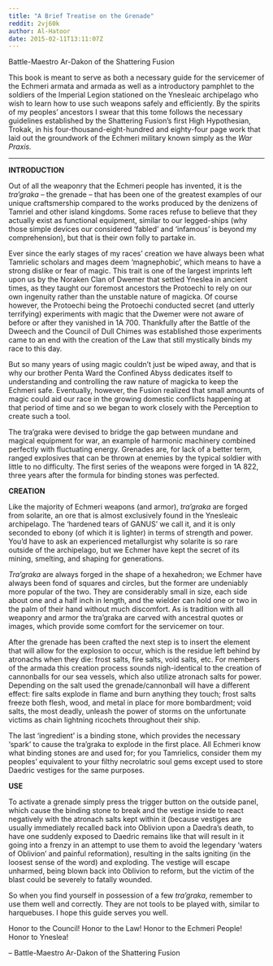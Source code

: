 ```yaml
---
title: "A Brief Treatise on the Grenade"
reddit: 2vj60k
author: Al-Hatoor
date: 2015-02-11T13:11:07Z
---
```


Battle-Maestro Ar-Dakon of the Shattering Fusion

This book is meant to serve as both a necessary guide for the servicemer of the Echmeri armata and armada as well as a introductory pamphlet to the soldiers of the Imperial Legion stationed on the Ynesleaic archipelago who wish to learn how to use such weapons safely and efficiently. By the spirits of my peoples’ ancestors I swear that this tome follows the necessary guidelines established by the Shattering Fusion’s first High Hypothesian, Trokak, in his four-thousand-eight-hundred and eighty-four page work that laid out the groundwork of the Echmeri military known simply as the *War Praxis.*
______________________________________________________

**INTRODUCTION**

Out of all the weaponry that the Echmeri people has invented, it is the *tra’graka* – the grenade – that has been one of the greatest examples of our unique craftsmership compared to the works produced by the denizens of Tamriel and other island kingdoms. Some races refuse to believe that they actually exist as functional equipment, similar to our legged-ships (why those simple devices our considered ‘fabled’ and ‘infamous’ is beyond my comprehension), but that is their own folly to partake in.

Ever since the early stages of my races’ creation we have always been what Tamrielic scholars and mages deem ‘magnephobic’, which means to have a strong dislike or fear of magic. This trait is one of the largest imprints left upon us by the Noraken Clan of Dwemer that settled Yneslea in ancient times, as they taught our foremost ancestors the Protoechi to rely on our own ingenuity rather than the unstable nature of magicka. Of course however, the Protoechi being the Protoechi conducted secret (and utterly terrifying) experiments with magic that the Dwemer were not aware of before or after they vanished in 1A 700. Thankfully after the Battle of the Dweech and the Council of Dull Chimes was established those experiments came to an end with the creation of the Law that still mystically binds my race to this day.

But so many years of using magic couldn’t just be wiped away, and that is why our brother Penta Ward the Confined Abyss dedicates itself to understanding and controlling the raw nature of magicka to keep the Echmeri safe. Eventually, however, the Fusion realized that small amounts of magic could aid our race in the growing domestic conflicts happening at that period of time and so we began to work closely with the Perception to create such a tool.

The tra’graka were devised to bridge the gap between mundane and magical equipment for war, an example of harmonic machinery combined perfectly with fluctuating energy. Grenades are, for lack of a better term, ranged explosives that can be thrown at enemies by the typical soldier with little to no difficulty. The first series of the weapons were forged in 1A 822, three years after the formula for binding stones was perfected.

**CREATION**

Like the majority of Echmeri weapons (and armor), *tra’graka* are forged from solarite, an ore that is almost exclusively found in the Ynesleaic archipelago. The ‘hardened tears of GANUS’ we call it, and it is only seconded to ebony (of which it is lighter) in terms of strength and power. You’d have to ask an experienced metallurgist why solarite is so rare outside of the archipelago, but we Echmer have kept the secret of its mining, smelting, and shaping for generations.

*Tra’graka* are always forged in the shape of a hexahedron; we Echmer have always been fond of squares and circles, but the former are undeniably more popular of the two. They are considerably small in size, each side about one and a half inch in length, and the wielder can hold one or two in the palm of their hand without much discomfort. As is tradition with all weaponry and armor the tra’graka are carved with ancestral quotes or images, which provide some comfort for the servicemer on tour.

After the grenade has been crafted the next step is to insert the element that will allow for the explosion to occur, which is the residue left behind by atronachs when they die: frost salts, fire salts, void salts, etc. For members of the armada this creation process sounds nigh-identical to the creation of cannonballs for our sea vessels, which also utilize atronach salts for power. Depending on the salt used the grenade/cannonball will have a different effect: fire salts explode in flame and burn anything they touch; frost salts freeze both flesh, wood, and metal in place for more bombardment; void salts, the most deadly, unleash the power of storms on the unfortunate victims as chain lightning ricochets throughout their ship.

The last ‘ingredient’ is a binding stone, which provides the necessary ‘spark’ to cause the tra’graka to explode in the first place. All Echmeri know what binding stones are and used for; for you Tamrielics, consider them my peoples’ equivalent to your filthy necrolatric soul gems except used to store Daedric vestiges for the same purposes.

**USE**

To activate a grenade simply press the trigger button on the outside panel, which cause the binding stone to break and the vestige inside to react negatively with the atronach salts kept within it (because vestiges are usually immediately recalled back into Oblivion upon a Daedra’s death, to have one suddenly exposed to Daedric remains like that will result in it going into a frenzy in an attempt to use them to avoid the legendary ‘waters of Oblivion’ and painful reformation), resulting in the salts igniting (in the loosest sense of the word) and exploding. The vestige will escape unharmed, being blown back into Oblivion to reform, but the victim of the blast could be severely to fatally wounded.

So when you find yourself in possession of a few *tra’graka*, remember to use them well and correctly. They are not tools to be played with, similar to harquebuses. I hope this guide serves you well.

Honor to the Council! Honor to the Law! Honor to the Echmeri People! Honor to Yneslea!

– Battle-Maestro Ar-Dakon of the Shattering Fusion

